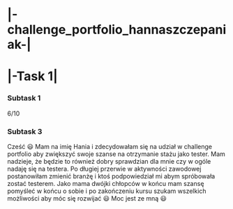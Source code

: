  
 # |-challenge_portfolio_hannaszczepaniak-|

# |-Task 1|

### Subtask 1

6/10

### Subtask 3

Cześć :smiley: Mam na imię Hania i zdecydowałam się na udział w challenge portfolio aby zwiększyć swoje szanse na otrzymanie stażu jako tester. Mam nadzieje, że będzie to również dobry sprawdzian dla mnie czy w ogóle nadaję się na testera. Po długiej przerwie w aktywności zawodowej postanowiłam zmienić branżę i ktoś podpowiedział mi abym spróbowała zostać testerem. Jako mama dwójki chłopców w końcu mam szansę pomyśleć w końcu o sobie i po zakończeniu kursu szukam wszelkich możliwości aby móc się rozwijać :smiley: Moc jest ze mną :smiley:

